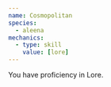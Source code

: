```yaml
---
name: Cosmopolitan
species:
  - aleena
mechanics:
  - type: skill
    value: [lore]
---
```

You have proficiency in Lore.
